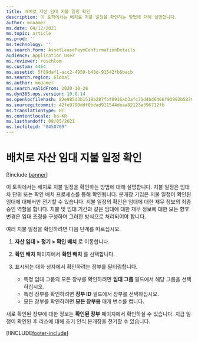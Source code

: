 ```yaml
---
title: 배치로 자산 임대 지불 일정 확인
description: 이 토픽에서는 배치로 지불 일정을 확인하는 방법에 대해 설명합니다.
author: moaamer
ms.date: 04/12/2021
ms.topic: article
ms.prod: ''
ms.technology: ''
ms.search.form: AssetLeasePaymConfirmationDetails
audience: Application User
ms.reviewer: roschlom
ms.custom: 4464
ms.assetid: 5f89daf1-acc2-4959-b48d-91542fb6bacb
ms.search.region: Global
ms.author: moaamer
ms.search.validFrom: 2020-10-28
ms.dyn365.ops.version: 10.0.14
ms.openlocfilehash: 82e985d3b1518a287fbf0916ab3afc71d4bd6466f93992b587942053af44cf59
ms.sourcegitcommit: 42fe9790ddf0bdad911544deaa82123a396712fb
ms.translationtype: HT
ms.contentlocale: ko-KR
ms.lasthandoff: 08/05/2021
ms.locfileid: "8450709"
---
```

# <a name="confirm-asset-leasing-payment-schedules-in-a-batch"></a>배치로 자산 임대 지불 일정 확인

[!include [banner](../includes/banner.md)]

이 토픽에서는 배치로 지불 일정을 확인하는 방법에 대해 설명합니다. 지불 일정은 임대차 단위 또는 확인 배치 프로세스를 통해 확인됩니다. 분개장 기입은 지불 일정이 확인된 임대에 대해서만 전기할 수 있습니다. 지불 일정의 확인은 임대에 대한 재무 정보의 최종 승인 역할을 합니다. 지불 및 임대 기간과 같은 임대에 대한 재무 정보에 대한 모든 향후 변경은 임대 조정을 구성하며 그러한 방식으로 처리되어야 합니다.

여러 지불 일정을 확인하려면 다음 단계를 따르십시오.

1. **자산 임대 \> 정기 \> 확인 배치** 로 이동합니다.
2. **확인 배치** 페이지에서 **확인 배치** 를 선택합니다.
3. 표시되는 대화 상자에서 확인하려는 장부를 필터링합니다.

    - 특정 임대 그룹의 모든 장부를 확인하려면 **임대 그룹** 필드에서 해당 그룹을 선택하십시오.
    - 특정 장부를 확인하려면 **장부 ID** 필드에서 장부를 선택하십시오.
    - 모든 장부를 확인하려면 **모든 장부용** 매개 변수를 켭니다.

새로 확인된 장부에 대한 정보는 **확인된 장부** 페이지에서 확인하실 수 있습니다. 지급 일정이 확인된 후 리스에 대해 초기 인식 분개장을 전기할 수 있습니다.


[!INCLUDE[footer-include](../../includes/footer-banner.md)]
